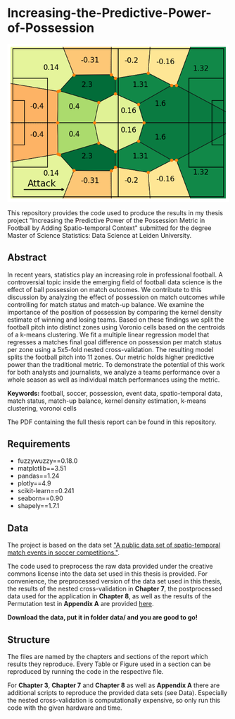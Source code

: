 # Increasing-the-Predictive-Power-of-Possession

![Final model](./cover%20image.png)

This repository provides the code used to produce the results in my thesis project "Increasing the Predictive Power of the Possession Metric in Football by Adding Spatio-temporal Context" 
submitted for the degree Master of Science Statistics: Data Science at Leiden University.

## Abstract
In recent years, statistics play an increasing role in professional football.
A controversial topic inside the emerging field of football data science is the effect of ball possession on match outcomes. 
We contribute to this discussion by analyzing the effect of possession on match outcomes while controlling for match status and match-up balance. 
We examine the importance of the position of possession by comparing the kernel density estimate of winning and losing teams.
Based on these findings we split the football pitch into distinct zones using Voronio cells based on the centroids of a k-means clustering.
We fit a multiple linear regression model that regresses a matches final goal difference on possession per match status per zone using a 5x5-fold nested cross-validation.
The resulting model splits the football pitch into 11 zones.
Our metric holds higher predictive power than the traditional metric.
To demonstrate the potential of this work for both analysts and journalists, 
we analyze a teams performance over a whole season as well as individual match performances using the metric.

**Keywords:** football, soccer, possession, event data, spatio-temporal data, match status, match-up balance, kernel density estimation, k-means clustering, voronoi cells

The PDF containing the full thesis report can be found in this repository.

## Requirements

* fuzzywuzzy==0.18.0
* matplotlib==3.51
* pandas==1.24
* plotly==4.9
* scikit-learn==0.241
* seaborn==0.90
* shapely==1.7.1

## Data
The project is based on the data set ["A public data set of spatio-temporal match events in soccer competitions."](https://www.nature.com/articles/s41597-019-0247-7 "Data Descriptor").

The code used to preprocess the raw data provided under the creative commons license into the data set used in this thesis is provided.
For convenience, the preprocessed version of the data set used in this thesis, the results of the nested cross-validation in **Chapter 7**, the postprocessed data used for the application in **Chapter 8**, as well as the results of the Permutation test in **Appendix A** are provided [here](https://drive.google.com/drive/folders/1B9aaF8TcRx21tiJPoMrGMuPFYgDvzX4W?usp=sharing "Data Download").

**Download the data, put it in folder data/ and you are good to go!**

## Structure
The files are named by the chapters and sections of the report which results they reproduce.
Every Table or Figure used in a section can be reproduced by running the code in the respective file.

For **Chapter 3**, **Chapter 7** and **Chapter 8** as well as **Appendix A** there are additional scripts to reproduce the provided data sets (see Data).
Especially the nested cross-validation is computationally expensive, so only run this code with the given hardware and time.



